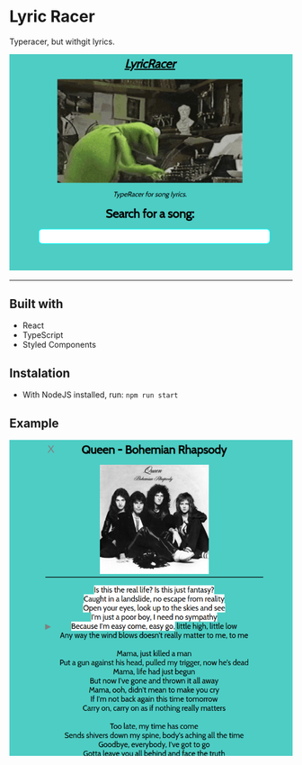 # Lyric Racer
Typeracer, but withgit  lyrics.

![a](./screenshots/homepage.png)

----

## Built with
* React
* TypeScript
* Styled Components

## Instalation
* With NodeJS installed, run:
`npm run start`


## Example
![a](./screenshots/song_view.png)
